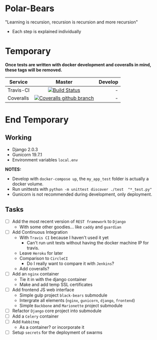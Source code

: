 # Polar-Bears
"Learning is recursion, recursion is recursion and more recursion"
- Each step is explained individually


# __**Temporary**__
__Once tests are written with docker development and coveralls in mind, these tags will be removed.__

| Service      | Master        | Develop  |
| ------------ |:-------------:| --------:|
| Travis-CI    | [![Build Status](https://travis-ci.org/global2alex/Polar-Bears.svg?branch=master)](https://travis-ci.org/global2alex/Polar-Bears)| - |
| Coveralls      | [![Coveralls github branch](https://img.shields.io/coveralls/github/jekyll/jekyll/master.svg)](https://www.github.com/global2alex/polar-bears)    | - |

# __**End Temporary**__


## Working
- Django 2.0.3
- Gunicorn 19.7.1
- Environment variables `local.env`

__NOTES:__
- Develop with `docker-compose up`, the `my_app_test` folder is actually a docker volume.
- Run unittests with ``python -m unittest discover ./test  "*_test.py"``
- Gunicorn is not recommended during development, only deployment.

## Tasks
- [ ] Add the most recent version of `REST framework` to `Django`
  - With some other goodies... like `caddy` and `guardian`
- [ ] Add Continuous Integration
  - With `Travis CI` because I haven't used it yet
    - Can't run unit tests without having the docker machine IP for travis.
  - Leave `Heroku` for later
  - Comparison to `CircleCI`
    - Do I really want to compare it with `Jenkins`?
  - Add coveralls?
- [ ] Add an `nginx` container
  - Tie it in with the django container
  - Make and add temp SSL certificates
- [ ] Add frontend JS web interface
  - Simple gulp project `black-bears` submodule
  - Intergrate all elements (`nginx`, `gunicorn`, `django`, `frontend`)
  - Simple `Backbone` and `Marionette` project submodule
- [ ] Refactor `Django` core project into submodule
- [ ] Add a `Celery` container
- [ ] Add `Rabbitmq`
  - As a container? or incorporate it
- [ ] Setup `secrets` for the deployment of swarms
